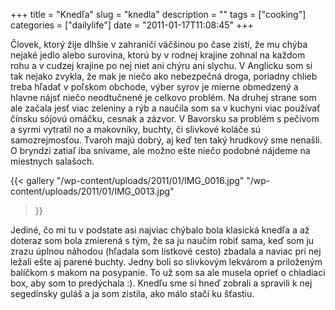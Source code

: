 +++
title = "Knedľa"
slug = "knedla"
description = ""
tags = ["cooking"]
categories = ["dailylife"]
date = "2011-01-17T11:08:45"
+++

Človek, ktorý žije dlhšie v zahraničí väčšinou po čase zistí, že mu chýba nejaké jedlo alebo
surovina, ktorú by v rodnej krajine zohnal na každom rohu a v cudzej krajine po nej niet ani chýru
ani slychu. V Anglicku som si tak nejako zvykla, že mak je niečo ako nebezpečná droga, poriadny chlieb treba
hľadať v poľskom obchode, výber syrov je mierne obmedzený a hlavne nájsť niečo neodtučnené je
celkovo problém. Na druhej strane som ale začala jesť viac zeleniny a rýb a naučila som sa v
kuchyni viac používať čínsku sójovú omáčku, cesnak a zázvor. V Bavorsku sa problém s pečivom a
syrmi vytratil no a makovníky, buchty, či slivkové koláče sú samozrejmosťou. Tvaroh majú dobrý, aj
keď ten taký hrudkový sme nenašli. O bryndzi zatiaľ iba snívame, ale možno ešte niečo podobné
nájdeme na miestnych salašoch.

{{< gallery
    "/wp-content/uploads/2011/01/IMG_0016.jpg"
    "/wp-content/uploads/2011/01/IMG_0013.jpg"
>}}

Jediné, čo mi tu v podstate asi najviac chýbalo bola klasická knedľa a až doteraz som bola zmierená
s tým, že sa ju naučím robiť sama, keď som ju zrazu úplnou náhodou (hľadala som lístkové cesto)
zbadala a naviac pri nej ležali ešte aj parené buchty. Jedny boli so slivkovým lekvárom a
priloženým balíčkom s makom na posypanie. To už som sa ale musela oprieť o chladiaci box, aby som
to predýchala :). Knedľu sme si hneď zobrali a spravili k nej segedínsky guláš a ja som zistila,
ako málo stačí ku šťastiu.
